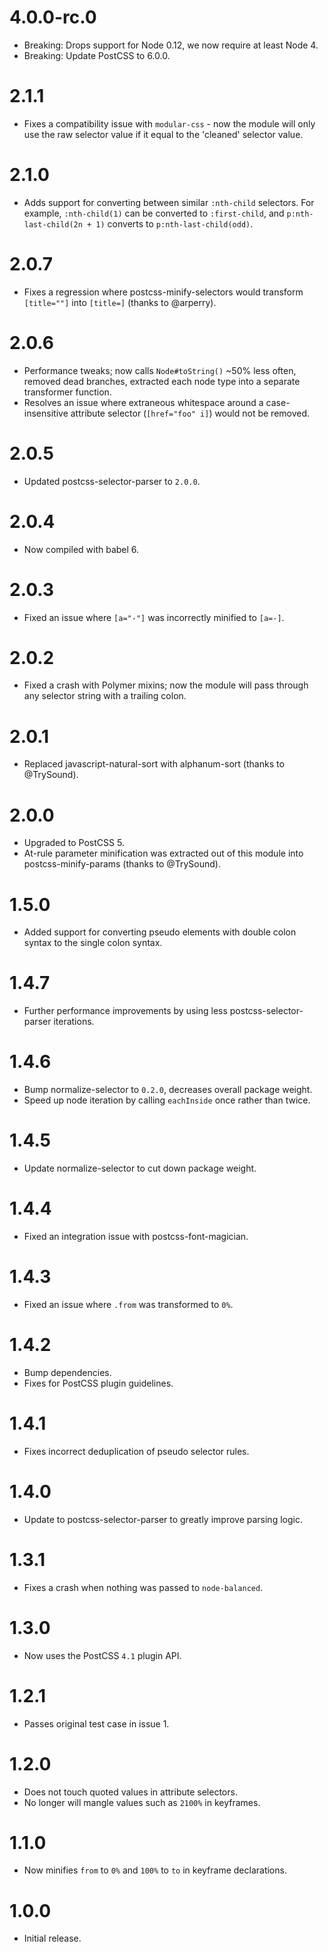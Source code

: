 # 4.0.0-rc.0

* Breaking: Drops support for Node 0.12, we now require at least Node 4.
* Breaking: Update PostCSS to 6.0.0.

# 2.1.1

* Fixes a compatibility issue with `modular-css` - now the module will only
  use the raw selector value if it equal to the 'cleaned' selector value.

# 2.1.0

* Adds support for converting between similar `:nth-child` selectors. For
  example, `:nth-child(1)` can be converted to `:first-child`, and
  `p:nth-last-child(2n + 1)` converts to `p:nth-last-child(odd)`.

# 2.0.7

* Fixes a regression where postcss-minify-selectors would transform `[title=""]`
  into `[title=]` (thanks to @arperry).

# 2.0.6

* Performance tweaks; now calls `Node#toString()` ~50% less often, removed dead
  branches, extracted each node type into a separate transformer function.
* Resolves an issue where extraneous whitespace around a case-insensitive
  attribute selector (`[href="foo" i]`) would not be removed.

# 2.0.5

* Updated postcss-selector-parser to `2.0.0`.

# 2.0.4

* Now compiled with babel 6.

# 2.0.3

* Fixed an issue where `[a="-"]` was incorrectly minified to `[a=-]`.

# 2.0.2

* Fixed a crash with Polymer mixins; now the module will pass through any
  selector string with a trailing colon.

# 2.0.1

* Replaced javascript-natural-sort with alphanum-sort (thanks to @TrySound).

# 2.0.0

* Upgraded to PostCSS 5.
* At-rule parameter minification was extracted out of this module into
  postcss-minify-params (thanks to @TrySound).

# 1.5.0

* Added support for converting pseudo elements with double colon syntax to
  the single colon syntax.

# 1.4.7

* Further performance improvements by using less postcss-selector-parser
  iterations.

# 1.4.6

* Bump normalize-selector to `0.2.0`, decreases overall package weight.
* Speed up node iteration by calling `eachInside` once rather than twice.

# 1.4.5

* Update normalize-selector to cut down package weight.

# 1.4.4

* Fixed an integration issue with postcss-font-magician.

# 1.4.3

* Fixed an issue where `.from` was transformed to `0%`.

# 1.4.2

* Bump dependencies.
* Fixes for PostCSS plugin guidelines.

# 1.4.1

* Fixes incorrect deduplication of pseudo selector rules.

# 1.4.0

* Update to postcss-selector-parser to greatly improve parsing logic.

# 1.3.1

* Fixes a crash when nothing was passed to `node-balanced`.

# 1.3.0

* Now uses the PostCSS `4.1` plugin API.

# 1.2.1

* Passes original test case in issue 1.

# 1.2.0

* Does not touch quoted values in attribute selectors.
* No longer will mangle values such as `2100%` in keyframes.

# 1.1.0

* Now minifies `from` to `0%` and `100%` to `to` in keyframe declarations.

# 1.0.0

* Initial release.
